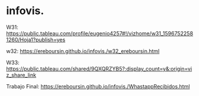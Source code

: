 # infovis.
W31:
https://public.tableau.com/profile/eugenio4257#!/vizhome/w31_15967522581260/Hoja1?publish=yes

w32:
https://ereboursin.github.io/infovis./w32_ereboursin.html

W33:
https://public.tableau.com/shared/9QXQRZYB5?:display_count=y&:origin=viz_share_link

Trabajo Final: 
https://ereboursin.github.io/infovis./WhastappRecibidos.html
